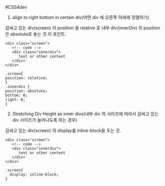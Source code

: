 #CSS4dev

1. align to right bottom in certain div(어떤 div 에 오른쪽 아래에 정렬하기)

감싸고 있는 div(screen) 의 position 을 relative 로 내부 div(innerDiv) 의 position 은 absolute로 놓는 것.이 포인트.
```
<div class="screen">
   <!-- code -->
   <div class="innerdiv">
      text or other content
   </div>
</div>

.screen{
position: relative;
}
.innerdiv {
position: absolute;
bottom: 0;
right: 0;
}

```

2. Stretching Div Height as inner divs(내부 div 의 사이즈에 따라서 감싸고 있는 div 사이즈가 늘어나도록 하는 경우)

감싸고 있는 div(screen) 의 display를 inline-block을 두는 것.
```
<div class="screen">
   <!-- code -->
   <div class="innerdiv">
      text or other content
   </div>
</div>

.screen{
  display: inline-block;
}

```
